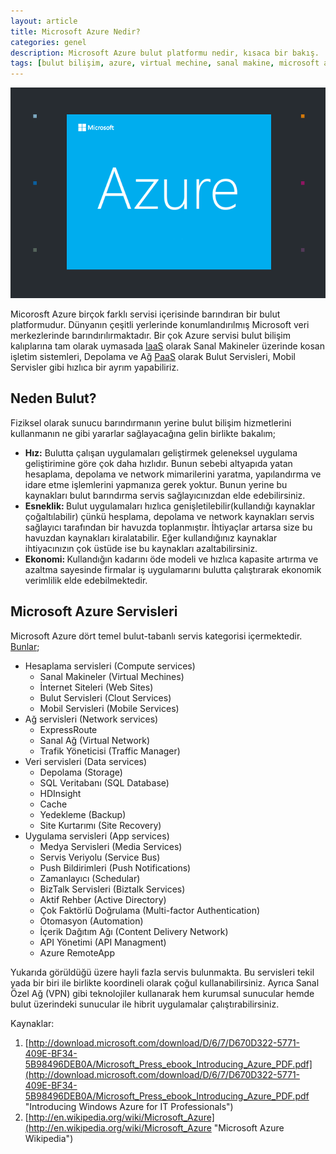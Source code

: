 ```yaml
---
layout: article
title: Microsoft Azure Nedir?
categories: genel
description: Microsoft Azure bulut platformu nedir, kısaca bir bakış.
tags: [bulut bilişim, azure, virtual mechine, sanal makine, microsoft azure, windows azure, bulut, sunucu, server, iş uygulamaları]
---
```

<a href="/images/2014-07-15-microsoft-azure-nedir/azure.png" title="Microsoft Azure"><img src="/images/2014-07-15-microsoft-azure-nedir/azure.png" alt="Microsoft Azure"></a>

Micorosft Azure  birçok farklı servisi içerisinde barındıran bir bulut platformudur. Dünyanın çeşitli yerlerinde konumlandırılmış Microsoft veri merkezlerinde barındırılırmaktadır. Bir çok Azure servisi bulut bilişim kalıplarına tam olarak uymasada <a title="Infrastructure as a service" href="http://en.wikipedia.org/wiki/Infrastructure_as_a_service#Infrastructure_as_a_service_.28IaaS.29">IaaS</a> olarak Sanal Makineler üzerinde kosan işletim sistemleri, Depolama ve Ağ <a title="Platform as a service" href="http://en.wikipedia.org/wiki/Platform_as_a_service">PaaS</a> olarak Bulut Servisleri, Mobil Servisler gibi hızlıca bir ayrım yapabiliriz.
<h2>Neden Bulut?</h2>
Fiziksel olarak sunucu barındırmanın yerine bulut bilişim hizmetlerini kullanmanın ne gibi yararlar sağlayacağına gelin birlikte bakalım;
<ul>
	<li><strong>Hız:</strong> Bulutta çalışan uygulamaları geliştirmek geleneksel uygulama geliştirimine göre çok daha hızlıdır. Bunun sebebi altyapıda yatan hesaplama, depolama ve network mimarilerini yaratma, yapılandırma ve idare etme işlemlerini yapmanıza gerek yoktur. Bunun yerine bu kaynakları bulut barındırma servis sağlayıcınızdan elde edebilirsiniz.</li>
	<li><strong>Esneklik: </strong>Bulut uygulamaları hızlıca genişletilebilir(kullandığı kaynaklar çoğaltılabilir) çünkü hesplama, depolama ve network kaynakları servis sağlayıcı tarafından bir havuzda toplanmıştır. İhtiyaçlar artarsa size bu havuzdan kaynakları kiralatabilir. Eğer kullandığınız kaynaklar ihtiyacınızın çok üstüde ise bu kaynakları azaltabilirsiniz.</li>
	<li><strong>Ekonomi: </strong>Kullandığın kadarını öde modeli ve hızlıca kapasite artırma ve azaltma sayesinde firmalar iş uygulamarını bulutta çalıştırarak ekonomik verimlilik elde edebilmektedir.</li>
</ul>
<h2>Microsoft Azure Servisleri</h2>
Microsoft Azure dört temel bulut-tabanlı servis kategorisi içermektedir. <a title="Microsoft Azure Documentation" href="https://azure.microsoft.com/en-us/documentation/">Bunlar</a>;
<ul>
	<li>Hesaplama servisleri (Compute services)
<ul>
	<li>Sanal Makineler (Virtual Mechines)</li>
	<li>İnternet Siteleri (Web Sites)</li>
	<li>Bulut Servisleri (Clout Services)</li>
	<li>Mobil Servisleri (Mobile Services)</li>
</ul>
</li>
	<li>Ağ servisleri (Network services)
<ul>
	<li>ExpressRoute</li>
	<li>Sanal Ağ (Virtual Network)</li>
	<li>Trafik Yöneticisi (Traffic Manager)</li>
</ul>
</li>
	<li>Veri servisleri (Data services)
<ul>
	<li>Depolama (Storage)</li>
	<li>SQL Veritabanı (SQL Database)</li>
	<li>HDInsight</li>
	<li>Cache</li>
	<li>Yedekleme (Backup)</li>
	<li>Site Kurtarımı (Site Recovery)</li>
</ul>
</li>
	<li>Uygulama servisleri (App services)
<ul>
	<li>Medya Servisleri (Media Services)</li>
	<li>Servis Veriyolu (Service Bus)</li>
	<li>Push Bildirimleri (Push Notifications)</li>
	<li>Zamanlayıcı (Schedular)</li>
	<li>BizTalk Servisleri (Biztalk Services)</li>
	<li>Aktif Rehber (Active Directory)</li>
	<li>Çok Faktörlü Doğrulama (Multi-factor Authentication)</li>
	<li>Otomasyon (Automation)</li>
	<li>İçerik Dağıtım Ağı (Content Delivery Network)</li>
	<li>API Yönetimi (API Managment)</li>
	<li>Azure RemoteApp</li>
</ul>
</li>
</ul>
Yukarıda görüldüğü üzere hayli fazla servis bulunmakta. Bu servisleri tekil yada bir biri ile birlikte koordineli olarak çoğul kullanabilirsiniz. Ayrıca Sanal Özel Ağ (VPN) gibi teknolojiler kullanarak hem kurumsal sunucular hemde bulut üzerindeki sunucular ile hibrit uygulamalar çalıştırabilirsiniz.

Kaynaklar:

1. [http://download.microsoft.com/download/D/6/7/D670D322-5771-409E-BF34-5B98496DEB0A/Microsoft_Press_ebook_Introducing_Azure_PDF.pdf](http://download.microsoft.com/download/D/6/7/D670D322-5771-409E-BF34-5B98496DEB0A/Microsoft_Press_ebook_Introducing_Azure_PDF.pdf "Introducing Windows Azure for IT Professionals")
2. [http://en.wikipedia.org/wiki/Microsoft_Azure](http://en.wikipedia.org/wiki/Microsoft_Azure "Microsoft Azure Wikipedia")
